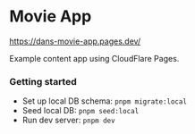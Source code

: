 # Movie App

https://dans-movie-app.pages.dev/

Example content app using CloudFlare Pages.

### Getting started

- Set up local DB schema: `pnpm migrate:local`
- Seed local DB: `pnpm seed:local`
- Run dev server: `pnpm dev`
